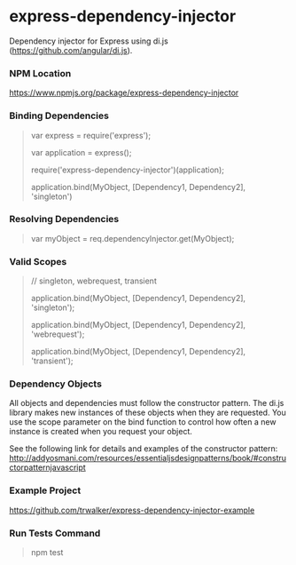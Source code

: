 express-dependency-injector
===========================

Dependency injector for Express using di.js (https://github.com/angular/di.js).

### NPM Location

https://www.npmjs.org/package/express-dependency-injector

### Binding Dependencies

> var express = require('express');
>
> var application = express();
>
> require('express-dependency-injector')(application);
>
> application.bind(MyObject, [Dependency1, Dependency2], 'singleton')

### Resolving Dependencies

> var myObject = req.dependencyInjector.get(MyObject);

### Valid Scopes
> // singleton, webrequest, transient
>
> application.bind(MyObject, [Dependency1, Dependency2], 'singleton');
>
> application.bind(MyObject, [Dependency1, Dependency2], 'webrequest');
>
> application.bind(MyObject, [Dependency1, Dependency2], 'transient');

### Dependency Objects

All objects and dependencies must follow the constructor pattern.  The di.js library makes new instances of these objects when they are requested.  You use the scope parameter on the bind function to control how often a new instance is created when you request your object.

See the following link for details and examples of the constructor pattern: http://addyosmani.com/resources/essentialjsdesignpatterns/book/#constructorpatternjavascript

### Example Project

https://github.com/trwalker/express-dependency-injector-example

### Run Tests Command

> npm test
